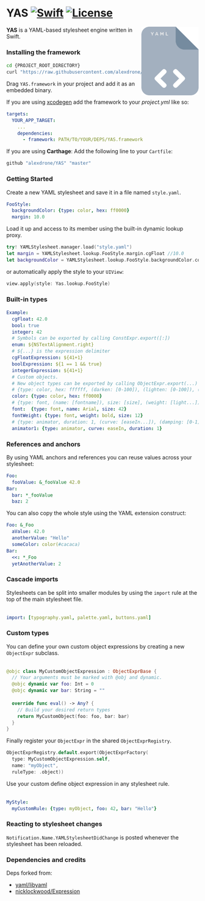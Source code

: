 # YAS [![Swift](https://img.shields.io/badge/swift-4+-orange.svg?style=flat)](#) [![License](https://img.shields.io/badge/license-MIT-blue.svg?style=flat)](https://opensource.org/licenses/MIT)

<img src="docs/logo.png" width=150 alt="Logo" align=right />

**YAS** is a YAML-based stylesheet engine written in Swift.

### Installing the framework

```bash
cd {PROJECT_ROOT_DIRECTORY}
curl "https://raw.githubusercontent.com/alexdrone/YAS/master/bin/dist.zip" > dist.zip && unzip dist.zip && rm dist.zip;
```

Drag `YAS.framework` in your project and add it as an embedded binary.

If you are using [xcodegen](https://github.com/yonaskolb/XcodeGen) add the framework to your *project.yml* like so:

```yaml
targets:
  YOUR_APP_TARGET:
    ...
    dependencies:
      - framework: PATH/TO/YOUR/DEPS/YAS.framework
```

If you are using **Carthage**:
Add the following line to your `Cartfile`:

```ruby
github "alexdrone/YAS" "master"    
```

### Getting Started

Create a new YAML stylesheet and save it in a file named `style.yaml`.

```yaml
FooStyle:
  backgroundColor: {type: color, hex: ff0000}
  margin: 10.0
```

Load it up and access to its member using the built-in dynamic lookup proxy.

```swift
try! YAMLStylesheet.manager.load("style.yaml")
let margin = YAMLStylesheet.lookup.FooStyle.margin.cgFloat //10.0
let backgroundColor = YAMLStylesheet.lookup.FooStyle.backgroundColor.color //UIColor(...)
```

or automatically apply the style to your `UIView`:

```swift
view.apply(style: Yas.lookup.FooStyle)
```

### Built-in types

```yaml
Example:
  cgFloat: 42.0
  bool: true
  integer: 42
  # Symbols can be exported by calling ConstExpr.export([:])
  enum: ${NSTextAlignment.right}
  # ${...} is the expression delimiter
  cgFloatExpression: ${41+1}
  boolExpression: ${1 == 1 && true}
  integerExpression: ${41+1}
  # Custom objects.
  # New object types can be exported by calling ObjectExpr.export(...)
  # {type: color, hex: ffffff, (darken: [0-100]), (lighten: [0-100]), (alpha: [0-1])}
  color: {type: color, hex: ff0000}
  # {type: font, (name: [fontname]), size: [size], (weight: [light...])}
  font:  {type: font, name: Arial, size: 42}
  fontWeight: {type: font, weight: bold, size: 12}
  # {type: animator, duration: 1, (curve: [easeIn...]), (damping: [0-1])}
  animator1: {type: animator, curve: easeIn, duration: 1}
```

### References and anchors

By using YAML anchors and references you can reuse values across your stylesheet:

```yaml
Foo:
  fooValue: &_fooValue 42.0
Bar:
  bar: *_fooValue
  baz: 2
```

You can also copy the whole style using the YAML extension construct:

```yaml
Foo: &_Foo
  aValue: 42.0
  anotherValue: "Hello"
  someColor: color(#cacaca)
Bar:
  <<: *_Foo
  yetAnotherValue: 2
```

### Cascade imports

Stylesheets can be split into smaller modules by using the `import` rule at the top of the main stylesheet file.

```yaml

import: [typography.yaml, palette.yaml, buttons.yaml]

```

### Custom types

You can define your own custom object expressions by creating a new `ObjectExpr`
subclass.

```swift

@objc class MyCustomObjectExpression : ObjectExprBase {
  // Your arguments must be marked with @obj and dynamic.
  @objc dynamic var foo: Int = 0
  @objc dynamic var bar: String = ""

  override func eval() -> Any? {
    // Build your desired return types
    return MyCustomObject(foo: foo, bar: bar)
  }
}
```

Finally register your `ObjectExpr` in the shared `ObjectExprRegistry`.

```swift
ObjectExprRegistry.default.export(ObjectExprFactory(
  type: MyCustomObjectExpression.self,
  name: "myObject",
  ruleType: .object))
```

Use your custom define object expression in any stylesheet rule.

```yaml

MyStyle:
  myCustomRule: {type: myObject, foo: 42, bar: "Hello"}
```

### Reacting to stylesheet changes

`Notification.Name.YAMLStylesheetDidChange` is posted whenever the stylesheet has been reloaded.

### Dependencies and credits

Deps forked from:

* [yaml/libyaml](https://github.com/yaml/libyaml)
* [nicklockwood/Expression](https://github.com/nicklockwood/Expression)
